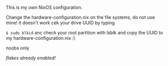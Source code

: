 This is my own NixOS configuration.

Change the hardware-configuration.nix on the file systems, do not use mine! it doesn't work cek your drive UUID by typing

`$ sudo blkid`
anc check your root partition with lsblk and copy the UUID to my hardware-configuration.nix :)

noobs only

_flakes already enabled!_
